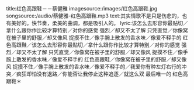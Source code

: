 title:红色高跟鞋－－蔡健雅
imagesource:/images/红色高跟鞋.jpg
songsource:/audio/蔡健雅-红色高跟鞋.mp3
text:其实情歌不是只是伤悲的，也有美好的。快节奏，柔美的曲调，都是吸引人的。
lyric:该怎么去形容你最贴切／拿什么跟你作比较才算特别／对你的感觉 强烈／却又不太了解 只凭直觉／你像窝在被子里的舒服／却又像风 捉摸不住／像手腕上散发的香水味／像爱不释手的 红色高跟鞋／该怎么去形容你最贴切／拿什么跟你作比较才算特别／对你的感觉 强烈／却又不太了解 只凭直觉／你像窝在被子里的舒服／却又像风 捉摸不住／像手腕上散发的香水味／像爱不释手的 红色高跟鞋／你像窝在被子里的舒服／却又像风 捉摸不住／像手腕上散发的香水味／像爱不释手的／我爱你有种左灯右行的冲突／疯狂却怕没有退路／你能否让我停止这种追逐／就这么双 最后唯一的 红色高跟鞋＊
